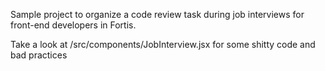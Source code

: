 Sample project to organize a code review task during job interviews for front-end developers in Fortis.

Take a look at /src/components/JobInterview.jsx for some shitty code and bad practices

